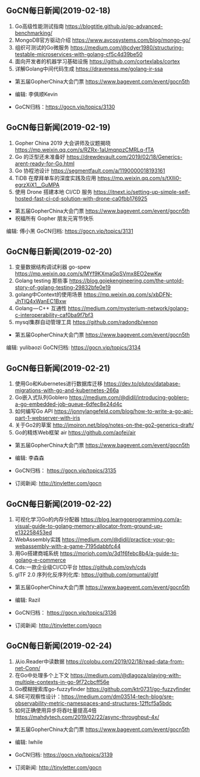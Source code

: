 ## GoCN每日新闻(2019-02-18)

1. Go高级性能测试指南 https://blogtitle.github.io/go-advanced-benchmarking/
2. MongoDB官方驱动介绍 https://www.avcosystems.com/blog/mongo-go/
3. 组织可测试的Go微服务 https://medium.com/@cdyer1980/structuring-testable-microservices-with-golang-cf5c4d39be50
4. 面向开发者的机器学习基础设施 https://github.com/cortexlabs/cortex
5. 详解Golang中间代码生成 https://draveness.me/golang-ir-ssa

* 第五届GopherChina大会门票 https://www.bagevent.com/event/gocn5th

* 编辑: 李俱顺Kevin
* GoCN归档：https://gocn.vip/topics/3130

## GoCN每日新闻(2019-02-19)

1. Gopher China 2019 大会讲师及议题揭晓 https://mp.weixin.qq.com/s/RZRx-1aUmqnpzCMRLq-fTA
2. Go 的泛型还未准备好 https://drewdevault.com/2019/02/18/Generics-arent-ready-for-Go.html
3. Go 协程池设计 https://segmentfault.com/a/1190000018193161
4. TiDB 在摩拜单车的深度实践及应用 https://mp.weixin.qq.com/s/tXlli0-egrzXiX1__GuMPA
5. 使用 Drone 搭建本地 CI/CD 服务 https://itnext.io/setting-up-simple-self-hosted-fast-ci-cd-solution-with-drone-ca0fbb176925

* 第五届GopherChina大会门票 https://www.bagevent.com/event/gocn5th
* 祝福所有 Gopher 朋友元宵节快乐

编辑: 傅小黑
GoCN归档: https://gocn.vip/topics/3131

## GoCN每日新闻(2019-02-20)

1. 变量数据结构调试利器 go-spew https://mp.weixin.qq.com/s/MYf9KXmaGpSVmx8EO2ewKw
2.  Golang testing 那些事 https://blog.gojekengineering.com/the-untold-story-of-golang-testing-29832bfe0e19
3. golang中Context的使用场景 https://mp.weixin.qq.com/s/xbDFN-JhTIQ4xWanEC1Bxw
4. Golang — C++ 互通性 https://medium.com/mysterium-network/golang-c-interoperability-caf0ba9f7bf3
5. mysql集群自动管理工具 https://github.com/radondb/xenon

* 第五届GopherChina大会门票 https://www.bagevent.com/event/gocn5th

编辑: yulibaozi
GoCN归档: https://gocn.vip/topics/3134

## GoCN每日新闻(2019-02-21)

1. 使用Go和Kubernetes进行数据库迁移 https://dev.to/plutov/database-migrations-with-go-and-kubernetes-266a
2. Go嵌入式队列Goblero https://medium.com/@didil/introducing-goblero-a-go-embedded-job-queue-6dfec8e24d4c
3. 如何编写Go API https://jonnylangefeld.com/blog/how-to-write-a-go-api-part-1-webserver-with-iris
4. 关于Go2的草案 http://jmoiron.net/blog/notes-on-the-go2-generics-draft/
5. Go的精炼Web框架 air https://github.com/aofei/air

* 第五届GopherChina大会门票 https://www.bagevent.com/event/gocn5th

* 编辑: 李森森
* GoCN归档： https://gocn.vip/topics/3135
* 订阅新闻: http://tinyletter.com/gocn

## GoCN每日新闻(2019-02-22) 

1. 可视化学习Go的内存分配器 https://blog.learngoprogramming.com/a-visual-guide-to-golang-memory-allocator-from-ground-up-e132258453ed 
2. WebAssembly实践 https://medium.com/@didil/practice-your-go-webassembly-with-a-game-7195dabbfc44 
3. 用Go搭建商城系统 https://morioh.com/p/3d1f6febc8b4/a-guide-to-golang-e-commerce 
4. Cds:一款企业级CI/CD平台 https://github.com/ovh/cds  
5. glTF 2.0 序列化反序列化库: https://github.com/qmuntal/gltf 

* 第五届GopherChina大会门票 https://www.bagevent.com/event/gocn5th   

* 编辑: Razil  
* GoCN归档： https://gocn.vip/topics/3136  
* 订阅新闻: http://tinyletter.com/gocn


## GoCN每日新闻(2019-02-24)

1. 从io.Reader中读数据 https://colobu.com/2019/02/18/read-data-from-net-Conn/
2. 在Go中处理多个上下文 https://medium.com/@dlagoza/playing-with-multiple-contexts-in-go-9f72cbcff56e
3. Go模糊搜索库go-fuzzyfinder https://github.com/ktr0731/go-fuzzyfinder
4. SRE可观察性设计：https://medium.com/dm03514-tech-blog/sre-observability-metric-namespaces-and-structures-12ffcf5a5bdc
5. 如何正确使用异步将吞吐量提高4倍 https://mahdytech.com/2019/02/22/async-throughput-4x/

* 第五届GopherChina大会门票 https://www.bagevent.com/event/gocn5th   

* 编辑: lwhile
* GoCN归档: https://gocn.vip/topics/3139
* 订阅新闻: http://tinyletter.com/gocn
